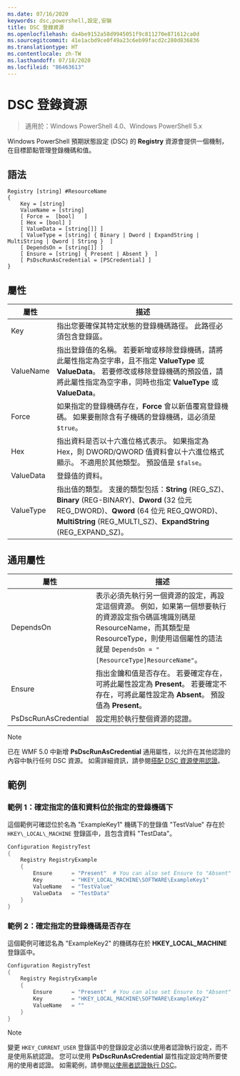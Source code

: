 ```yaml
---
ms.date: 07/16/2020
keywords: dsc,powershell,設定,安裝
title: DSC 登錄資源
ms.openlocfilehash: da4be9152a58d9945051f9c811270e871612ca0d
ms.sourcegitcommit: 41e1acbd9ce0f49a23c6eb99facd2c280d836836
ms.translationtype: HT
ms.contentlocale: zh-TW
ms.lasthandoff: 07/18/2020
ms.locfileid: "86463613"
---
```

# <a name="dsc-registry-resource"></a>DSC 登錄資源

> 適用於：Windows PowerShell 4.0、Windows PowerShell 5.x

Windows PowerShell 預期狀態設定 (DSC) 的 **Registry** 資源會提供一個機制，在目標節點管理登錄機碼和值。

## <a name="syntax"></a>語法

```Syntax
Registry [string] #ResourceName
{
    Key = [string]
    ValueName = [string]
    [ Force =  [bool]   ]
    [ Hex = [bool] ]
    [ ValueData = [string[]] ]
    [ ValueType = [string] { Binary | Dword | ExpandString | MultiString | Qword | String }  ]
    [ DependsOn = [string[]] ]
    [ Ensure = [string] { Present | Absent }  ]
    [ PsDscRunAsCredential = [PSCredential] ]
}
```

## <a name="properties"></a>屬性

|屬性 |描述 |
|---|---|
|Key |指出您要確保其特定狀態的登錄機碼路徑。 此路徑必須包含登錄區。 |
|ValueName |指出登錄值的名稱。 若要新增或移除登錄機碼，請將此屬性指定為空字串，且不指定 **ValueType** 或 **ValueData**。 若要修改或移除登錄機碼的預設值，請將此屬性指定為空字串，同時也指定 **ValueType** 或 **ValueData**。 |
|Force |如果指定的登錄機碼存在，**Force** 會以新值覆寫登錄機碼。 如果要刪除含有子機碼的登錄機碼，這必須是 `$true`。 |
|Hex |指出資料是否以十六進位格式表示。 如果指定為 Hex，則 DWORD/QWORD 值資料會以十六進位格式顯示。 不適用於其他類型。 預設值是 `$false`。 |
|ValueData |登錄值的資料。 |
|ValueType |指出值的類型。 支援的類型包括：**String** (REG_SZ)、**Binary** (REG-BINARY)、**Dword** (32 位元 REG_DWORD)、**Qword** (64 位元 REG_QWORD)、**MultiString** (REG_MULTI_SZ)、**ExpandString** (REG_EXPAND_SZ)。 |

## <a name="common-properties"></a>通用屬性

|屬性 |描述 |
|---|---|
|DependsOn |表示必須先執行另一個資源的設定，再設定這個資源。 例如，如果第一個想要執行的資源設定指令碼區塊識別碼是 ResourceName，而其類型是 ResourceType，則使用這個屬性的語法就是 `DependsOn = "[ResourceType]ResourceName"`。 |
|Ensure |指出金鑰和值是否存在。 若要確定存在，可將此屬性設定為 **Present**。 若要確定不存在，可將此屬性設定為 **Absent**。 預設值為 **Present**。 |
|PsDscRunAsCredential |設定用於執行整個資源的認證。 |

> [!NOTE]
> 已在 WMF 5.0 中新增 **PsDscRunAsCredential** 通用屬性，以允許在其他認證的內容中執行任何 DSC 資源。 如需詳細資訊，請參閱[搭配 DSC 資源使用認證](../../../configurations/runasuser.md)。

## <a name="examples"></a>範例

### <a name="example-1-ensure-specified-value-and-data-under-specified-registry-key"></a>範例 1：確定指定的值和資料位於指定的登錄機碼下

這個範例可確認位於名為 "ExampleKey1" 機碼下的登錄值 "TestValue" 存在於 `HKEY\_LOCAL\_MACHINE` 登錄區中，且包含資料 "TestData"。

```powershell
Configuration RegistryTest
{
    Registry RegistryExample
    {
        Ensure      = "Present"  # You can also set Ensure to "Absent"
        Key         = "HKEY_LOCAL_MACHINE\SOFTWARE\ExampleKey1"
        ValueName   = "TestValue"
        ValueData   = "TestData"
    }
}
```

### <a name="example-2-ensure-specified-registry-key-exists"></a>範例 2：確定指定的登錄機碼是否存在

這個範例可確認名為 "ExampleKey2" 的機碼存在於 **HKEY\_LOCAL\_MACHINE** 登錄區中。

```powershell
Configuration RegistryTest
{
    Registry RegistryExample
    {
        Ensure      = "Present"  # You can also set Ensure to "Absent"
        Key         = "HKEY_LOCAL_MACHINE\SOFTWARE\ExampleKey2"
        ValueName   = ""
    }
}
```

> [!NOTE]
> 變更 `HKEY_CURRENT_USER` 登錄區中的登錄設定必須以使用者認證執行設定，而不是使用系統認證。 您可以使用 **PsDscRunAsCredential** 屬性指定設定時所要使用的使用者認證。 如需範例，請參閱[以使用者認證執行 DSC](../../../configurations/runAsUser.md)。
